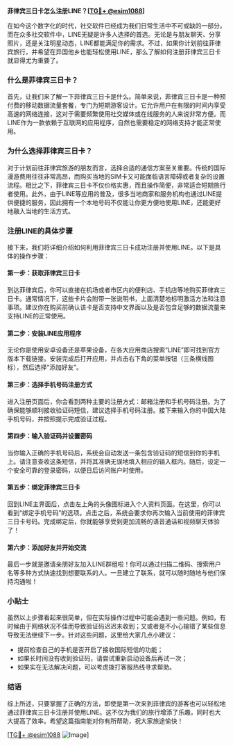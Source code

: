 **菲律宾三日卡怎么注册LINE？[[TG💪+ @esim1088](https://t.me/s/esim1088)]**

在如今这个数字化的时代，社交软件已经成为我们日常生活中不可或缺的一部分。而在众多社交软件中，LINE无疑是许多人选择的首选。无论是与朋友聊天、分享照片，还是关注明星动态，LINE都能满足你的需求。不过，如果你计划前往菲律宾旅行，并希望在异国他乡也能轻松使用LINE，那么了解如何注册菲律宾三日卡就显得尤为重要了。

### 什么是菲律宾三日卡？

首先，让我们来了解一下菲律宾三日卡是什么。简单来说，菲律宾三日卡是一种预付费的移动数据流量套餐，专门为短期游客设计。它允许用户在有限的时间内享受高速的网络连接，这对于需要频繁使用社交媒体或在线服务的人来说非常方便。而LINE作为一款依赖于互联网的应用程序，自然也需要稳定的网络支持才能正常使用。

### 为什么选择菲律宾三日卡？

对于计划前往菲律宾旅游的朋友而言，选择合适的通信方案至关重要。传统的国际漫游费用往往非常高昂，而购买当地的SIM卡又可能面临语言障碍或者复杂的设置流程。相比之下，菲律宾三日卡不仅价格实惠，而且操作简便，非常适合短期旅行者使用。此外，由于LINE等应用的普及，很多当地商家和服务机构也通过LINE提供便捷的服务，因此拥有一个本地号码不仅能让你更方便地使用LINE，还能更好地融入当地的生活方式。

### 注册LINE的具体步骤

接下来，我们将详细介绍如何利用菲律宾三日卡成功注册并使用LINE。以下是具体的操作步骤：

#### 第一步：获取菲律宾三日卡

到达菲律宾后，你可以直接在机场或者市区内的便利店、手机店等地购买菲律宾三日卡。通常情况下，这些卡片会附带一张说明书，上面清楚地标明激活方法和注意事项。建议你在购买前确认该卡是否支持中文界面以及是否包含足够的数据流量来支持LINE的正常使用。

#### 第二步：安装LINE应用程序

无论你是使用安卓设备还是苹果设备，在各大应用商店搜索“LINE”即可找到官方版本下载链接。安装完成后打开应用，并点击右下角的菜单按钮（三条横线图标），然后选择“添加好友”。

#### 第三步：选择手机号码注册方式

进入注册页面后，你会看到两种主要的注册方式：邮箱注册和手机号码注册。为了确保能够顺利接收验证码短信，建议选择手机号码注册。接下来输入你的中国大陆手机号码，并按照提示完成验证过程。

#### 第四步：输入验证码并设置密码

当你输入正确的手机号码后，系统会自动发送一条包含验证码的短信到你的手机上。请注意查收这条短信，并将其准确无误地填入相应的输入框内。随后，设定一个安全可靠的登录密码，以便日后访问账户时使用。

#### 第五步：绑定菲律宾三日卡

回到LINE主界面后，点击左上角的头像图标进入个人资料页面。在这里，你可以看到“绑定手机号码”的选项。点击之后，系统会要求你再次输入当前使用的菲律宾三日卡号码。完成绑定后，你就能够享受到更加流畅的语音通话和视频聊天体验了！

#### 第六步：添加好友并开始交流

最后一步就是邀请亲朋好友加入LINE群组啦！你可以通过扫描二维码、搜索用户名等多种方式快速找到想要联系的人。一旦建立了联系，就可以随时随地与他们保持沟通啦！

### 小贴士

虽然以上步骤看起来很简单，但在实际操作过程中可能会遇到一些问题。例如，有时候由于网络状况不佳而导致验证码迟迟未收到；又或者是不小心输错了某些信息导致无法继续下一步。针对这些问题，这里给大家几点小建议：

- 提前检查自己的手机是否开启了接收国际短信的功能；
- 如果长时间没有收到验证码，请尝试重新启动设备后再试一次；
- 如果实在无法解决问题，可以考虑拨打客服热线寻求帮助。

### 结语

综上所述，只要掌握了正确的方法，即使是第一次来到菲律宾的游客也可以轻松地通过菲律宾三日卡注册并使用LINE。这不仅为我们的旅行增添了乐趣，同时也大大提高了效率。希望这篇指南能对你有所帮助，祝大家旅途愉快！

[[TG💪+ @esim1088](https://t.me/s/esim1088) ![Image](https://i.postimg.cc/4NQfJmqS/Snipaste-2025-05-13-00-14-12.png)]